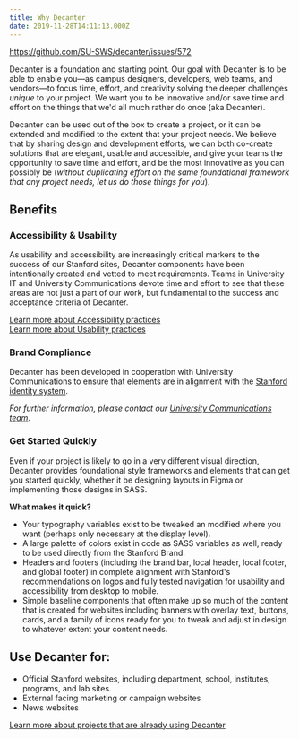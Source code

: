 ```yaml
---
title: Why Decanter
date: 2019-11-28T14:11:13.000Z
---
```

https://github.com/SU-SWS/decanter/issues/572

Decanter is a foundation and starting point. Our goal with Decanter is to be able to enable you—as campus designers, developers, web teams, and vendors—to focus time, effort, and creativity solving the deeper challenges _unique_ to your project. We want you to be innovative and/or save time and effort on the things that we'd all much rather do once (aka Decanter). 

Decanter can be used out of the box to create a project, or it can be extended and modified to the extent that your project needs. We believe that by sharing design and development efforts, we can both co-create solutions that are elegant, usable and accessible, and give your teams the opportunity to save time and effort, and be the most innovative as you can possibly be (_without duplicating effort on the same foundational framework that any project needs, let us do those things for you_). 

## Benefits

### Accessibility & Usability

As usability and accessibility are increasingly critical markers to the success of our Stanford sites, Decanter components have been intentionally created and vetted to meet requirements. Teams in University IT and University Communications devote time and effort to see that these areas are not just a part of our work, but fundamental to the success and acceptance criteria of Decanter.

[Learn more about Accessibility practices](https://elegant-poitras-87214a.netlify.com/page/page-about-why-decanter-accessibility/)\
[Learn more about Usability practices](https://elegant-poitras-87214a.netlify.com/page/usability/)

### Brand Compliance

Decanter has been developed in cooperation with University Communications to ensure that elements are in alignment with the [Stanford identity system](identity.stanford.edu). 

_For further information, please contact our_ [_University Communications team_](https://ucomm.stanford.edu/)_._ 

### Get Started Quickly

Even if your project is likely to go in a very different visual direction, Decanter provides foundational style frameworks and elements that can get you started quickly, whether it be designing layouts in Figma or implementing those designs in SASS. 

**What makes it quick?**

* Your typography variables exist to be tweaked an modified where you want (perhaps only necessary at the display level). 
* A large palette of colors exist in code as SASS variables as well, ready to be used directly from the Stanford Brand. 
* Headers and footers (including the brand bar, local header, local footer, and global footer) in complete alignment with Stanford's recommendations on logos and fully tested navigation for usability and accessibility from desktop to mobile.
* Simple baseline components that often make up so much of the content that is created for websites including banners with overlay text, buttons, cards, and a family of icons ready for you to tweak and adjust in design to whatever extent your content needs. 

## Use Decanter for:

* Official Stanford websites, including department, school, institutes, programs, and lab sites.
* External facing marketing or campaign websites
* News websites

[Learn more about projects that are already using Decanter](/page/about-projects-that-use-decanter/)
